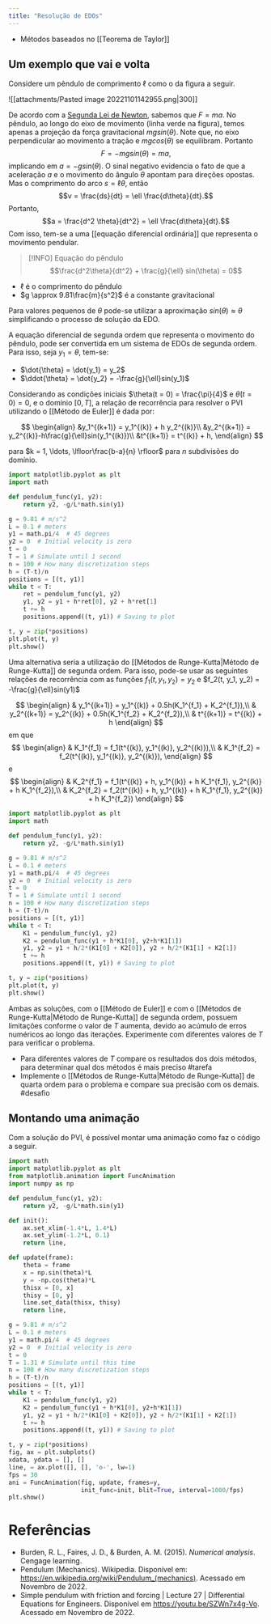 ```yaml
---
title: "Resolução de EDOs"
---
```


- Métodos baseados no [[Teorema de Taylor]]

## Um exemplo que vai e volta

Considere um pêndulo de comprimento $\ell$ como o da figura a seguir. 

![[attachments/Pasted image 20221101142955.png|300]]

De acordo com a [Segunda Lei de Newton](https://pt.wikipedia.org/wiki/Leis_de_Newton), sabemos que $F = ma$. No pêndulo, ao longo do eixo de movimento (linha verde na figura), temos apenas a projeção da força gravitacional $mgsin(\theta)$. Note que, no eixo perpendicular ao movimento a tração e $mgcos(\theta)$ se equilibram. Portanto $$F = -mgsin(\theta) = ma,$$ implicando em $a = -gsin(\theta)$. O sinal negativo evidencia o fato de que a aceleração $a$ e o movimento do ângulo $\theta$ apontam para direções opostas. 
Mas o comprimento do arco $s = \ell \theta$, então $$v = \frac{ds}{dt} = \ell \frac{d\theta}{dt}.$$ Portanto, $$a = \frac{d^2 \theta}{dt^2} = \ell \frac{d\theta}{dt}.$$
Com isso, tem-se a uma [[equação diferencial ordinária]] que representa o movimento pendular.

>[!INFO] Equação do pêndulo
> $$\frac{d^2\theta}{dt^2} + \frac{g}{\ell} sin(\theta) = 0$$

- $\ell$ é o comprimento do pêndulo
- $g \approx 9.81\frac{m}{s^2}$ é a constante gravitacional 

Para valores pequenos de $\theta$ pode-se utilizar a aproximação $sin(\theta) \approx \theta$ simplificando o processo de solução da EDO.

A equação diferencial de segunda ordem que representa o movimento do pêndulo, pode ser convertida em um sistema de EDOs de segunda ordem. Para isso, seja $y_1 = \theta$, tem-se:

- $\dot{\theta} = \dot{y_1} = y_2$
- $\ddot{\theta} = \dot{y_2} = -\frac{g}{\ell}sin(y_1)$

Considerando as condições iniciais $\theta(t = 0) = \frac{\pi}{4}$ e $\dot{\theta}(t=0) = 0$, e o domínio $[0, T]$, a relação de recorrência para resolver o PVI utilizando o [[Método de Euler]] é dada por:

$$
\begin{align}
&y_1^{(k+1)} = y_1^{(k)} + h y_2^{(k)}\\
&y_2^{(k+1)} = y_2^{(k)}-h\frac{g}{\ell}sin(y_1^{(k)})\\
&t^{(k+1)} = t^{(k)} + h, 
\end{align}
$$

para $k = 1, \ldots, \lfloor\frac{b-a}{n} \rfloor$ para $n$ subdivisões do domínio.

```python
import matplotlib.pyplot as plt
import math

def pendulum_func(y1, y2):
    return y2, -g/L*math.sin(y1)

g = 9.81 # m/s^2
L = 0.1 # meters
y1 = math.pi/4  # 45 degrees
y2 = 0  # Initial velocity is zero
t = 0
T = 1 # Simulate until 1 second
n = 100 # How many discretization steps
h = (T-t)/n
positions = [(t, y1)]
while t < T:
    ret = pendulum_func(y1, y2)
    y1, y2 = y1 + h*ret[0], y2 + h*ret[1]
    t += h
    positions.append((t, y1)) # Saving to plot

t, y = zip(*positions)
plt.plot(t, y)
plt.show()
```

Uma alternativa seria a utilização do [[Métodos de Runge-Kutta|Método de Runge-Kutta]] de segunda ordem. Para isso, pode-se usar as seguintes relações de recorrência com as funções $f_1(t, y_1, y_2) = y_2$ e $f_2(t, y_1, y_2) = -\frac{g}{\ell}sin(y1)$

$$
  \begin{align}
    & y_1^{(k+1)} = y_1^{(k)} + 0.5h(K_1^{f_1} + K_2^{f_1}),\\
    & y_2^{(k+1)} = y_2^{(k)} + 0.5h(K_1^{f_2} + K_2^{f_2}),\\
    & t^{(k+1)} = t^{(k)} + h
  \end{align}
$$
  em que
$$
  \begin{align}
    & K_1^{f_1} = f_1(t^{(k)}, y_1^{(k)}, y_2^{(k)}),\\
    & K_1^{f_2} = f_2(t^{(k)}, y_1^{(k)}, y_2^{(k)}),
\end{align}
$$
e
$$
\begin{align}
    & K_2^{f_1} = f_1(t^{(k)} + h, y_1^{(k)} + h K_1^{f_1}, y_2^{(k)} + h K_1^{f_2}),\\
    & K_2^{f_2} = f_2(t^{(k)} + h, y_1^{(k)} + h K_1^{f_1}, y_2^{(k)} + h K_1^{f_2})
\end{align}
$$



```python
import matplotlib.pyplot as plt
import math

def pendulum_func(y1, y2):
    return y2, -g/L*math.sin(y1)

g = 9.81 # m/s^2
L = 0.1 # meters
y1 = math.pi/4  # 45 degrees
y2 = 0  # Initial velocity is zero
t = 0
T = 1 # Simulate until 1 second
n = 100 # How many discretization steps
h = (T-t)/n
positions = [(t, y1)]
while t < T:
    K1 = pendulum_func(y1, y2)
    K2 = pendulum_func(y1 + h*K1[0], y2+h*K1[1])
    y1, y2 = y1 + h/2*(K1[0] + K2[0]), y2 + h/2*(K1[1] + K2[1])
    t += h
    positions.append((t, y1)) # Saving to plot

t, y = zip(*positions)
plt.plot(t, y)
plt.show()
```

Ambas as soluções, com o [[Método de Euler]] e com o [[Métodos de Runge-Kutta|Método de Runge-Kutta]] de segunda ordem, possuem limitações conforme o valor de $T$ aumenta, devido ao acúmulo de erros numéricos ao longo das iterações.  Experimente com diferentes valores de $T$ para verificar o problema. 

- Para diferentes valores de $T$ compare os resultados dos dois métodos, para determinar qual dos métodos é mais preciso #tarefa
- Implemente o [[Métodos de Runge-Kutta|Método de Runge-Kutta]] de quarta ordem para o problema e compare sua precisão com os demais. #desafio 

## Montando uma animação

Com a solução do PVl, é possível montar uma animação como faz o código a seguir.

```python
import math
import matplotlib.pyplot as plt
from matplotlib.animation import FuncAnimation
import numpy as np

def pendulum_func(y1, y2):
    return y2, -g/L*math.sin(y1)

def init():    
    ax.set_xlim(-1.4*L, 1.4*L)
    ax.set_ylim(-1.2*L, 0.1)
    return line,

def update(frame):
    theta = frame
    x = np.sin(theta)*L
    y = -np.cos(theta)*L
    thisx = [0, x]
    thisy = [0, y]
    line.set_data(thisx, thisy)
    return line,

g = 9.81 # m/s^2
L = 0.1 # meters
y1 = math.pi/4  # 45 degrees
y2 = 0  # Initial velocity is zero
t = 0
T = 1.31 # Simulate until this time
n = 100 # How many discretization steps
h = (T-t)/n
positions = [(t, y1)]
while t < T:
    K1 = pendulum_func(y1, y2)
    K2 = pendulum_func(y1 + h*K1[0], y2+h*K1[1])
    y1, y2 = y1 + h/2*(K1[0] + K2[0]), y2 + h/2*(K1[1] + K2[1])
    t += h
    positions.append((t, y1)) # Saving to plot

t, y = zip(*positions)
fig, ax = plt.subplots()
xdata, ydata = [], []
line, = ax.plot([], [], 'o-', lw=1)
fps = 30
ani = FuncAnimation(fig, update, frames=y,
                    init_func=init, blit=True, interval=1000/fps)
plt.show()
```

# Referências

- Burden, R. L., Faires, J. D., & Burden, A. M. (2015). _Numerical analysis_. Cengage learning.
- Pendulum (Mechanics). Wikipedia. Disponível em: https://en.wikipedia.org/wiki/Pendulum_(mechanics). Acessado em Novembro de 2022.
- Simple pendulum with friction and forcing | Lecture 27 | Differential Equations for Engineers. Disponível em https://youtu.be/SZWn7x4g-Vo. Acessado em Novembro de 2022.